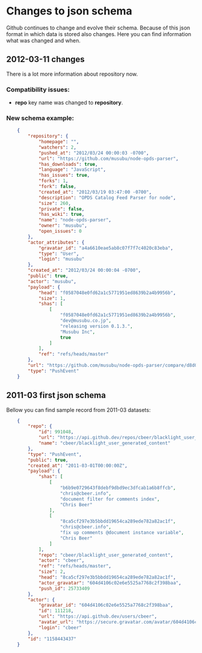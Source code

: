 # Changes to json schema

Github continues to change and evolve their schema. 
Because of this json format in which data is stored also changes.
Here you can find information what was changed and when.


## 2012-03-11 changes

There is a lot more information about repository now.

### Compatibility issues:
  
  * **repo** key name was changed to **repository**. 

### New schema example:

```json
    {
		"repository": {
		    "homepage": "",
		    "watchers": 2,
		    "pushed_at": "2012/03/24 00:00:03 -0700",
		    "url": "https://github.com/musubu/node-opds-parser",
		    "has_downloads": true,
		    "language": "JavaScript",
		    "has_issues": true,
		    "forks": 1,
		    "fork": false,
		    "created_at": "2012/03/19 03:47:00 -0700",
		    "description": "OPDS Catalog Feed Parser for node",
		    "size": 260,
		    "private": false,
		    "has_wiki": true,
		    "name": "node-opds-parser",
		    "owner": "musubu",
		    "open_issues": 0
		},
		"actor_attributes": {
		    "gravatar_id": "a4a6610eae5ab8c07f7f7c4020c83eba",
		    "type": "User",
		    "login": "musubu"
		},
		"created_at": "2012/03/24 00:00:04 -0700",
		"public": true,
		"actor": "musubu",
		"payload": {
		    "head": "f0587048e0fd62a1c5771951ed8639b2a4b9956b",
		    "size": 1,
		    "shas": [
		        [
		            "f0587048e0fd62a1c5771951ed8639b2a4b9956b",
		            "dev@musubu.co.jp",
		            "releasing version 0.1.3.",
		            "Musubu Inc",
		            true
		        ]
		    ],
		    "ref": "refs/heads/master"
		},
		"url": "https://github.com/musubu/node-opds-parser/compare/d8d0b627a6...f0587048e0",
		"type": "PushEvent"
	}
```


## 2011-03 first json schema

Bellow you can find sample record from 2011-03 datasets:

```json
	{
		"repo": {
		    "id": 991048,
		    "url": "https://api.github.dev/repos/cbeer/blacklight_user_generated_content",
		    "name": "cbeer/blacklight_user_generated_content"
		},
		"type": "PushEvent",
		"public": true,
		"created_at": "2011-03-01T00:00:00Z",
		"payload": {
		    "shas": [
		        [
		            "b6b9e0729643f8debf9dbd9ec3dfcab1a6b8ffcb",
		            "chris@cbeer.info",
		            "document filter for comments index",
		            "Chris Beer"
		        ],
		        [
		            "8ca5cf297e3b5bbdd19654ca289ede782a82ac1f",
		            "chris@cbeer.info",
		            "fix up comments @document instance variable",
		            "Chris Beer"
		        ]
		    ],
		    "repo": "cbeer/blacklight_user_generated_content",
		    "actor": "cbeer",
		    "ref": "refs/heads/master",
		    "size": 2,
		    "head": "8ca5cf297e3b5bbdd19654ca289ede782a82ac1f",
		    "actor_gravatar": "604d4106c02e6e5525a7768c2f398baa",
		    "push_id": 25733409
		},
		"actor": {
		    "gravatar_id": "604d4106c02e6e5525a7768c2f398baa",
		    "id": 111218,
		    "url": "https://api.github.dev/users/cbeer",
		    "avatar_url": "https://secure.gravatar.com/avatar/604d4106c02e6e5525a7768c2f398baa?d=http://github.dev%2Fimages%2Fgravatars%2Fgravatar-user-420.png",
		    "login": "cbeer"
		},
		"id": "1158443437"
	}
```
